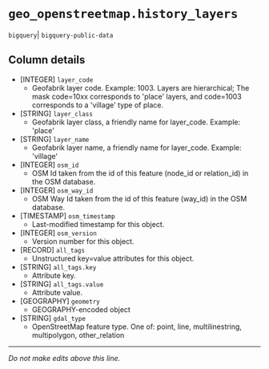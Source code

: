 # `geo_openstreetmap.history_layers`
`bigquery`| `bigquery-public-data`

## Column details
* [INTEGER]   `layer_code`
  - Geofabrik layer code. Example: 1003. Layers are hierarchical; The mask code=10xx corresponds to 'place' layers, and code=1003 corresponds to a 'village' type of place.
* [STRING]    `layer_class`
  - Geofabrik layer class, a friendly name for layer_code. Example: 'place'
* [STRING]    `layer_name`
  - Geofabrik layer name, a friendly name for layer_code. Example: 'village'
* [INTEGER]   `osm_id`
  - OSM Id taken from the id of this feature (node_id or relation_id) in the OSM database.
* [INTEGER]   `osm_way_id`
  - OSM Way Id taken from the id of this feature (way_id) in the OSM database.
* [TIMESTAMP] `osm_timestamp`
  - Last-modified timestamp for this object.
* [INTEGER]   `osm_version`
  - Version number for this object.
* [RECORD]    `all_tags`
  - Unstructured key=value attributes for this object.
* [STRING]    `all_tags.key`
  - Attribute key.
* [STRING]    `all_tags.value`
  - Attribute value.
* [GEOGRAPHY] `geometry`
  - GEOGRAPHY-encoded object
* [STRING]    `gdal_type`
  - OpenStreetMap feature type. One of: point, line, multilinestring, multipolygon, other_relation

-------------------------------------------------------------------------------
*Do not make edits above this line.*
